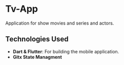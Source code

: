 # Tv-App
Application for show movies and series and actors.

## Technologies Used

- **Dart & Flutter**: For building the mobile application.
- **Gitx State Managment**
